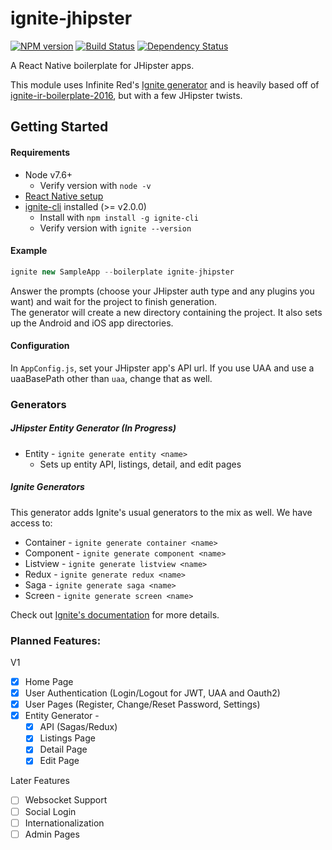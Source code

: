 # ignite-jhipster
[![NPM version][npm-image]][npm-url] [![Build Status][semaphore-image]][semaphore-url] [![Dependency Status][daviddm-image]][daviddm-url]

A React Native boilerplate for JHipster apps.

This module uses Infinite Red's [Ignite generator](https://github.com/infinitered/ignite) and is heavily based off of
 [ignite-ir-boilerplate-2016](https://github.com/infinitered/ignite-ir-boilerplate-2016), but with a few JHipster twists.


## Getting Started
#### Requirements
 - Node v7.6+
    - Verify version with `node -v`
 - [React Native setup](https://facebook.github.io/react-native/docs/getting-started.html#content)
 - [ignite-cli](https://github.com/infinitered/ignite) installed (>= v2.0.0)
    - Install with `npm install -g ignite-cli`
    - Verify version with `ignite --version`

#### Example

```js
ignite new SampleApp --boilerplate ignite-jhipster
```

Answer the prompts (choose your JHipster auth type and any plugins you want) and wait for the project to finish generation.  
The generator will create a new directory containing the project.  It also sets up the Android and iOS app directories.

#### Configuration

In `AppConfig.js`, set your JHipster app's API url.  If you use UAA and use a uaaBasePath other than `uaa`, change that as well.

### Generators

##### JHipster Entity Generator (*In Progress*)
 - Entity - `ignite generate entity <name>`
    - Sets up entity API, listings, detail, and edit pages
 
##### Ignite Generators
This generator adds Ignite's usual generators to the mix as well.  We have access to:
 - Container - `ignite generate container <name>`
 - Component - `ignite generate component <name>`
 - Listview - `ignite generate listview <name>`
 - Redux - `ignite generate redux <name>`
 - Saga - `ignite generate saga <name>`
 - Screen - `ignite generate screen <name>`
 
Check out [Ignite's documentation](https://github.com/infinitered/ignite/tree/master/docs) for more details. 
 
 
### Planned Features:
V1
 - [x] Home Page
 - [x] User Authentication (Login/Logout for JWT, UAA and Oauth2)
 - [x] User Pages (Register, Change/Reset Password, Settings)
 - [X] Entity Generator -
     - [X] API (Sagas/Redux) 
     - [X] Listings Page
     - [X] Detail Page
     - [X] Edit Page

Later Features
 - [ ] Websocket Support
 - [ ] Social Login
 - [ ] Internationalization
 - [ ] Admin Pages

[npm-image]: https://img.shields.io/npm/v/ignite-jhipster.svg
[npm-url]: https://npmjs.org/package/ignite-jhipster
[semaphore-image]: https://semaphoreci.com/api/v1/ruddell/ignite-jhipster/branches/master/shields_badge.svg
[semaphore-url]: https://semaphoreci.com/ruddell/ignite-jhipster
[daviddm-image]: https://david-dm.org/ruddell/ignite-jhipster.svg?theme=shields.io
[daviddm-url]: https://david-dm.org/ruddell/ignite-jhipster
